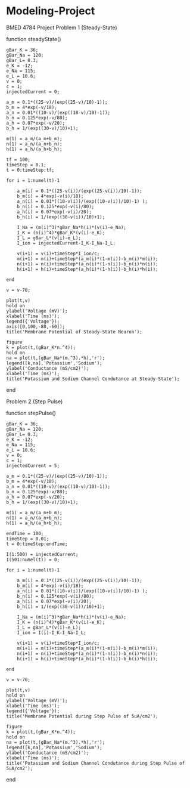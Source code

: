 Modeling-Project
====================

BMED 4784 Project
Problem 1 (Steady-State)

function steadyState()
    
    gBar_K = 36; 
    gBar_Na = 120; 
    gBar_L= 0.3;
    e_K = -12; 
    e_Na = 115; 
    e_L = 10.6;
    v = 0;
    c = 1;
    injectedCurrent = 0;
    
    a_m = 0.1*((25-v)/(exp((25-v)/10)-1));
    b_m = 4*exp(-v/18);
    a_n = 0.01*((10-v)/(exp((10-v)/10)-1));
    b_n = 0.125*exp(-v/80);
    a_h = 0.07*exp(-v/20);
    b_h = 1/(exp((30-v)/10)+1);

    m(1) = a_m/(a_m+b_m);
    n(1) = a_n/(a_n+b_n);
    h(1) = a_h/(a_h+b_h);

    tf = 100;
    timeStep = 0.1;
    t = 0:timeStep:tf;
   
    for i = 1:numel(t)-1
   
        a_m(i) = 0.1*((25-v(i))/(exp((25-v(i))/10)-1));
        b_m(i) = 4*exp(-v(i)/18);
        a_n(i) = 0.01*((10-v(i))/(exp((10-v(i))/10)-1) );
        b_n(i) = 0.125*exp(-v(i)/80);
        a_h(i) = 0.07*exp(-v(i)/20);
        b_h(i) = 1/(exp((30-v(i))/10)+1);
   
        I_Na = (m(i)^3)*gBar_Na*h(i)*(v(i)-e_Na);
        I_K = (n(i)^4)*gBar_K*(v(i)-e_K);
        I_L = gBar_L*(v(i)-e_L);
        I_ion = injectedCurrent-I_K-I_Na-I_L;
   
        v(i+1) = v(i)+timeStep*I_ion/c;
        m(i+1) = m(i)+timeStep*(a_m(i)*(1-m(i))-b_m(i)*m(i));
        n(i+1) = n(i)+timeStep*(a_n(i)*(1-n(i))-b_n(i)*n(i));
        h(i+1) = h(i)+timeStep*(a_h(i)*(1-h(i))-b_h(i)*h(i));
    
    end
    
    v = v-70;

    plot(t,v)
    hold on
    ylabel('Voltage (mV)');
    xlabel('Time (ms)');
    legend({'Voltage'});
    axis([0,100,-80,-60]);
    title('Membrane Potential of Steady-State Neuron');
    
    figure
    k = plot(t,(gBar_K*n.^4));
    hold on
    na = plot(t,(gBar_Na*(m.^3).*h),'r');
    legend([k,na],'Potassium','Sodium');
    ylabel('Conductance (mS/cm2)');
    xlabel('Time (ms)');
    title('Potassium and Sodium Channel Condutance at Steady-State');
end

Problem 2 (Step Pulse)

function stepPulse()
    
    gBar_K = 36; 
    gBar_Na = 120; 
    gBar_L= 0.3;
    e_K = -12; 
    e_Na = 115; 
    e_L = 10.6;
    v = 0;
    c = 1;
    injectedCurrent = 5;
    
    a_m = 0.1*((25-v)/(exp((25-v)/10)-1));
    b_m = 4*exp(-v/18);
    a_n = 0.01*((10-v)/(exp((10-v)/10)-1));
    b_n = 0.125*exp(-v/80);
    a_h = 0.07*exp(-v/20);
    b_h = 1/(exp((30-v)/10)+1);

    m(1) = a_m/(a_m+b_m);
    n(1) = a_n/(a_n+b_n);
    h(1) = a_h/(a_h+b_h);

    endTime = 100;
    timeStep = 0.01;
    t = 0:timeStep:endTime;
    
    I(1:500) = injectedCurrent;
    I(501:numel(t)) = 0;
   
    for i = 1:numel(t)-1
   
        a_m(i) = 0.1*((25-v(i))/(exp((25-v(i))/10)-1));
        b_m(i) = 4*exp(-v(i)/18);
        a_n(i) = 0.01*((10-v(i))/(exp((10-v(i))/10)-1) );
        b_n(i) = 0.125*exp(-v(i)/80);
        a_h(i) = 0.07*exp(-v(i)/20);
        b_h(i) = 1/(exp((30-v(i))/10)+1);
   
        I_Na = (m(i)^3)*gBar_Na*h(i)*(v(i)-e_Na);
        I_K = (n(i)^4)*gBar_K*(v(i)-e_K);
        I_L = gBar_L*(v(i)-e_L);
        I_ion = I(i)-I_K-I_Na-I_L;
   
        v(i+1) = v(i)+timeStep*I_ion/c;
        m(i+1) = m(i)+timeStep*(a_m(i)*(1-m(i))-b_m(i)*m(i));
        n(i+1) = n(i)+timeStep*(a_n(i)*(1-n(i))-b_n(i)*n(i));
        h(i+1) = h(i)+timeStep*(a_h(i)*(1-h(i))-b_h(i)*h(i));
    
    end
    
    v = v-70;

    plot(t,v)
    hold on
    ylabel('Voltage (mV)');
    xlabel('Time (ms)');
    legend({'Voltage'});
    title('Membrane Potential during Step Pulse of 5uA/cm2');
    
    figure
    k = plot(t,(gBar_K*n.^4));
    hold on
    na = plot(t,(gBar_Na*(m.^3).*h),'r');
    legend([k,na],'Potassium','Sodium');
    ylabel('Conductance (mS/cm2)');
    xlabel('Time (ms)');
    title('Potassium and Sodium Channel Condutance during Step Pulse of 5uA/cm2');
end
